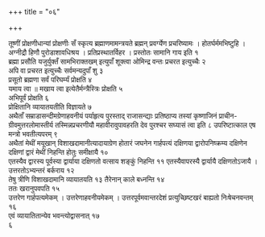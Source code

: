 +++
title = "०६"

+++
 

तूष्णीं प्रोक्षणीधान्यां प्रोक्षणीः सँ स्कृत्य ब्रह्माणमामन्त्रयते
ब्रह्मन् प्रवर्ग्येण प्रचरिष्यामः । होतर्घर्ममभिष्टुहि ।
अग्नीद्रौ हिणौ पुरोडाशावधिश्रय । प्रतिप्रस्थातर्विहर । प्रस्तोतः
सामानि गाय इति १  
ब्रह्मा प्रसौति यजुर्युक्तँ सामभिराक्तखम् इत्युपाँ
शूक्त्वा ओमिन्द्र वन्तः प्रचरत इत्युच्चैः २  
अपि वा प्रचरत
इत्युच्चैः सर्वमन्यदुपाँ शु ३  
प्रसूतो ब्रह्मणा सर्वं
परिघर्म्यं प्रोक्षति ४  
यमाय त्वा ॥ मखाय त्वा
इत्येतैर्मन्त्रैस्त्रिः प्रोक्षति ५  
अभिपूर्वं प्रोक्षति
६  
प्रोक्षितानि व्यायातयतीति विज्ञायते ७  
अथैताँ
सम्राडासन्दीमग्रेणाहवनीयं
पर्याहृत्य पुरस्ताद् राजासन्द्याः प्रतिष्ठाप्य तस्यां कृष्णाजिनं
प्राचीन-ग्रीवमुत्तरलोमास्तीर्य तस्मिन्नप्रचरणीयौ
महावीरावुपावहरति देव पुरश्चर सघ्यासं त्वा इति ८
उपरिष्टात्काल एष मन्त्रो भवतीत्यपरम् ९  
अथैतां मेथीं मयूखान्
विशाखदामानीत्यादायाग्रेण होतारं जघनेन गार्हपत्यं दक्षिणया
द्वारोपनिष्क्रम्य दक्षिणेन दक्षिणां द्वारं मेथीं
निहन्ति होतुः समीक्षायै १०  
एतस्यैव द्वारस्य पूर्वस्या
द्वार्याया दक्षिणतो वत्साय शङ्कुं निहन्ति ११
एतस्यैवापरस्यै द्वार्यायै दक्षिणतोऽजायै ।
उत्तरतोऽभ्यन्तरं बर्कराय १२  
तेषु त्रीणि विशाखदामानि व्यायातयति १३
तैरेनान् काले बध्नन्ति १४  
ततः खरानुपवपति १५  
उत्तरेण गार्हपत्यमेकम् ।
उत्तरेणाहवनीयमेकम् । उत्तरपूर्वमवान्तरदेशं प्रत्युच्छिष्टखरं बाह्यतो
निःषेचनवन्तम् १६  
एवं व्यायातितान्येव भवन्त्योद्वासनात् १७  
६
